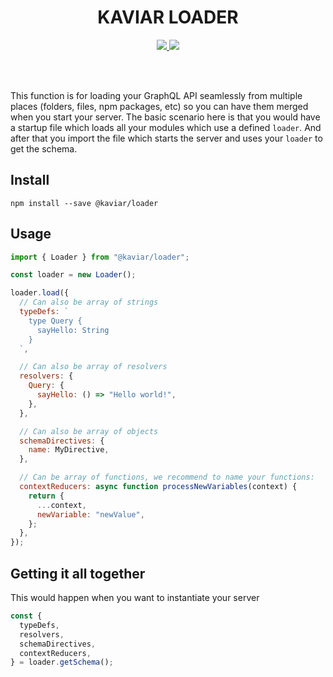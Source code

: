 <h1 align="center">KAVIAR LOADER</h1>

<p align="center">
  <a href="https://travis-ci.org/kaviarjs/loader">
    <img src="https://api.travis-ci.org/kaviarjs/loader.svg?branch=master" />
  </a>
  <a href="https://coveralls.io/github/kaviarjs/loader?branch=master">
    <img src="https://coveralls.io/repos/github/kaviarjs/loader/badge.svg?branch=master" />
  </a>
</p>

<br />
<br />

This function is for loading your GraphQL API seamlessly from multiple places (folders, files, npm packages, etc) so you can have them merged when you start your server. The basic scenario here is that you would have a startup file which loads all your modules which use a defined `loader`. And after that you import the file which starts the server and uses your `loader` to get the schema.

## Install

```
npm install --save @kaviar/loader
```

## Usage

```js
import { Loader } from "@kaviar/loader";

const loader = new Loader();

loader.load({
  // Can also be array of strings
  typeDefs: `
    type Query {
      sayHello: String
    }
  `,

  // Can also be array of resolvers
  resolvers: {
    Query: {
      sayHello: () => "Hello world!",
    },
  },

  // Can also be array of objects
  schemaDirectives: {
    name: MyDirective,
  },

  // Can be array of functions, we recommend to name your functions:
  contextReducers: async function processNewVariables(context) {
    return {
      ...context,
      newVariable: "newValue",
    };
  },
});
```

## Getting it all together

This would happen when you want to instantiate your server

```js
const {
  typeDefs,
  resolvers,
  schemaDirectives,
  contextReducers,
} = loader.getSchema();
```
